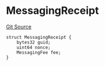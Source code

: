 # MessagingReceipt
[Git Source](https://github.com/malda-protocol/malda-lending/blob/01abcfb9040cf303f2a5fc706b3c3af752e0b27a/src\interfaces\external\layerzero\v2\ILayerZeroEndpointV2.sol)


```solidity
struct MessagingReceipt {
    bytes32 guid;
    uint64 nonce;
    MessagingFee fee;
}
```

